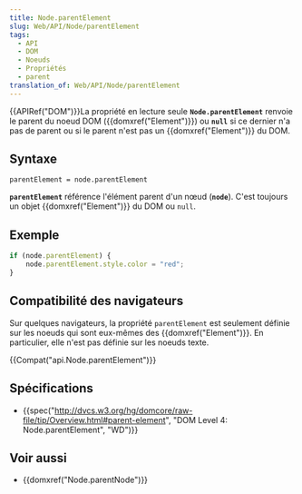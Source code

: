 ```yaml
---
title: Node.parentElement
slug: Web/API/Node/parentElement
tags:
  - API
  - DOM
  - Noeuds
  - Propriétés
  - parent
translation_of: Web/API/Node/parentElement
---
```

{{APIRef("DOM")}}La propriété en lecture seule **`Node.parentElement`** renvoie le parent du noeud DOM ({{domxref("Element")}}) ou **`null`** si ce dernier n'a pas de parent ou si le parent n'est pas un {{domxref("Element")}} du DOM.

## Syntaxe

    parentElement = node.parentElement

**`parentElement`** référence l'élément parent d'un nœud (**`node`**). C'est toujours un objet {{domxref("Element")}} du DOM ou `null`.

## Exemple

```js
if (node.parentElement) {
    node.parentElement.style.color = "red";
}
```

## Compatibilité des navigateurs

Sur quelques navigateurs, la propriété `parentElement` est seulement définie sur les noeuds qui sont eux-mêmes des {{domxref("Element")}}. En particulier, elle n'est pas définie sur les noeuds texte.

{{Compat("api.Node.parentElement")}}

## Spécifications

- {{spec("http://dvcs.w3.org/hg/domcore/raw-file/tip/Overview.html#parent-element", "DOM Level 4: Node.parentElement", "WD")}}

## Voir aussi

- {{domxref("Node.parentNode")}}
